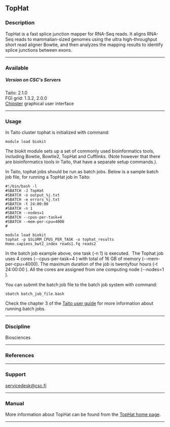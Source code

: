 ## TopHat

### Description

TopHat is a  fast splice junction mapper for RNA-Seq  reads. It aligns
RNA-Seq   reads   to   mammalian-sized   genomes   using   the   ultra
high-throughput  short  read aligner  Bowtie,  and  then analyzes  the
mapping results to identify splice junctions between exons.

------------------------------------------------------------------------

### Available

##### Version on CSC's Servers

  
Taito: 2.1.0  
FGI grid: 1.3.2, 2.0.0  
[Chipster] graphical user interface

------------------------------------------------------------------------

### Usage

In Taito cluster tophat is initialized with command:

    module load biokit

The biokit module sets up a set of commonly used bioinformatics tools,
including Bowtie,  Bowtie2, TopHat  and Cufflinks. (Note  however that
there are  bioinformatics tools in  Taito, that have a  separate setup
commands.).

In Taito, tophat jobs  should be run as batch jobs.  Below is a sample
batch job file, for running a TopHat job in Taito:

    #!/bin/bash -l
    #SBATCH -J TopHat
    #SBATCH -o output_%j.txt
    #SBATCH -e errors_%j.txt
    #SBATCH -t 24:00:00
    #SBATCH -n 1
    #SBATCH --nodes=1  
    #SBATCH --cpus-per-task=4
    #SBATCH --mem-per-cpu=4000
    #

    module load biokit
    tophat -p $SLURM_CPUS_PER_TASK -o tophat_results Homo.sapiens_bwt2_index reads1.fq reads2 

In the  batch job  example above,  one task (-n  1) is  executed.  The
Tophat job  uses 4 cores (--cpus-per-task=4  ) with total of  16 GB of
memory  (--mem-per-cpu=4000).  The  maximum  duration of  the  job  is
twentyfour hours (-t  24:00:00 ). All the cores are  assigned from one
computing node (--nodes=1 ).

You  can submit  the  batch job  file  to the  batch  job system  with
command:

    sbatch batch_job_file.bash

Check the  chapter 3  of the [Taito  user guide] for  more information
about running batch jobs.

------------------------------------------------------------------------

### Discipline

Biosciences  

------------------------------------------------------------------------

### References

------------------------------------------------------------------------

### Support

servicedesk@csc.fi

------------------------------------------------------------------------

### Manual

More  information about  TopHat  can be  found  from the [TopHat  home
page].

------------------------------------------------------------------------

  [Chipster]: http://chipster.csc.fi/
  [Taito user guide]: http://research.csc.fi/taito-batch-jobs
  [TopHat home page]: http://tophat.cbcb.umd.edu/

